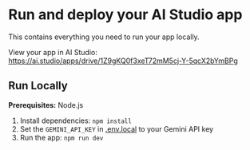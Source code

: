 

# Run and deploy your AI Studio app

This contains everything you need to run your app locally.

View your app in AI Studio: https://ai.studio/apps/drive/1Z9gKQ0f3xeT72mM5cj-Y-5qcX2bYmBPg

## Run Locally

**Prerequisites:**  Node.js


1. Install dependencies:
   `npm install`
2. Set the `GEMINI_API_KEY` in [.env.local](.env.local) to your Gemini API key
3. Run the app:
   `npm run dev`
